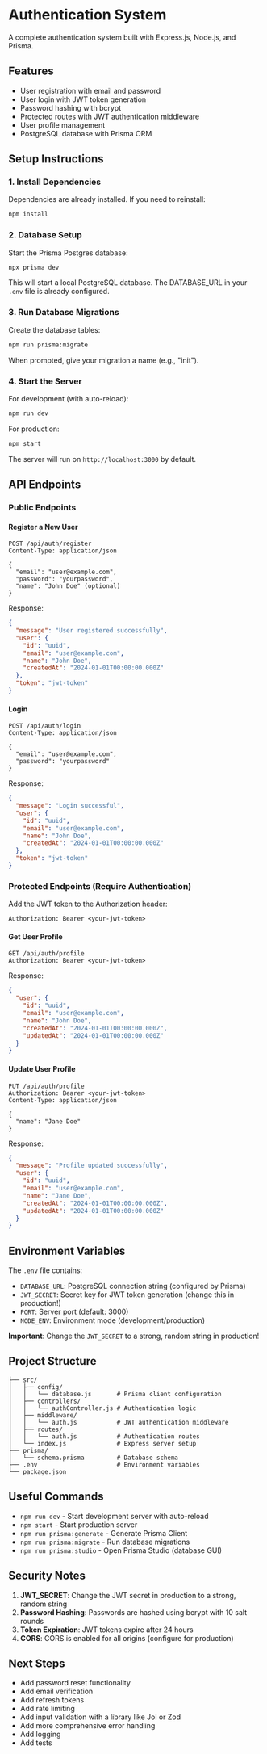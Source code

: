 # Authentication System

A complete authentication system built with Express.js, Node.js, and Prisma.

## Features

- User registration with email and password
- User login with JWT token generation
- Password hashing with bcrypt
- Protected routes with JWT authentication middleware
- User profile management
- PostgreSQL database with Prisma ORM

## Setup Instructions

### 1. Install Dependencies

Dependencies are already installed. If you need to reinstall:

```bash
npm install
```

### 2. Database Setup

Start the Prisma Postgres database:

```bash
npx prisma dev
```

This will start a local PostgreSQL database. The DATABASE_URL in your `.env` file is already configured.

### 3. Run Database Migrations

Create the database tables:

```bash
npm run prisma:migrate
```

When prompted, give your migration a name (e.g., "init").

### 4. Start the Server

For development (with auto-reload):

```bash
npm run dev
```

For production:

```bash
npm start
```

The server will run on `http://localhost:3000` by default.

## API Endpoints

### Public Endpoints

#### Register a New User
```
POST /api/auth/register
Content-Type: application/json

{
  "email": "user@example.com",
  "password": "yourpassword",
  "name": "John Doe" (optional)
}
```

Response:
```json
{
  "message": "User registered successfully",
  "user": {
    "id": "uuid",
    "email": "user@example.com",
    "name": "John Doe",
    "createdAt": "2024-01-01T00:00:00.000Z"
  },
  "token": "jwt-token"
}
```

#### Login
```
POST /api/auth/login
Content-Type: application/json

{
  "email": "user@example.com",
  "password": "yourpassword"
}
```

Response:
```json
{
  "message": "Login successful",
  "user": {
    "id": "uuid",
    "email": "user@example.com",
    "name": "John Doe",
    "createdAt": "2024-01-01T00:00:00.000Z"
  },
  "token": "jwt-token"
}
```

### Protected Endpoints (Require Authentication)

Add the JWT token to the Authorization header:
```
Authorization: Bearer <your-jwt-token>
```

#### Get User Profile
```
GET /api/auth/profile
Authorization: Bearer <your-jwt-token>
```

Response:
```json
{
  "user": {
    "id": "uuid",
    "email": "user@example.com",
    "name": "John Doe",
    "createdAt": "2024-01-01T00:00:00.000Z",
    "updatedAt": "2024-01-01T00:00:00.000Z"
  }
}
```

#### Update User Profile
```
PUT /api/auth/profile
Authorization: Bearer <your-jwt-token>
Content-Type: application/json

{
  "name": "Jane Doe"
}
```

Response:
```json
{
  "message": "Profile updated successfully",
  "user": {
    "id": "uuid",
    "email": "user@example.com",
    "name": "Jane Doe",
    "createdAt": "2024-01-01T00:00:00.000Z",
    "updatedAt": "2024-01-01T00:00:00.000Z"
  }
}
```

## Environment Variables

The `.env` file contains:

- `DATABASE_URL`: PostgreSQL connection string (configured by Prisma)
- `JWT_SECRET`: Secret key for JWT token generation (change this in production!)
- `PORT`: Server port (default: 3000)
- `NODE_ENV`: Environment mode (development/production)

**Important**: Change the `JWT_SECRET` to a strong, random string in production!

## Project Structure

```
├── src/
│   ├── config/
│   │   └── database.js       # Prisma client configuration
│   ├── controllers/
│   │   └── authController.js # Authentication logic
│   ├── middleware/
│   │   └── auth.js           # JWT authentication middleware
│   ├── routes/
│   │   └── auth.js           # Authentication routes
│   └── index.js              # Express server setup
├── prisma/
│   └── schema.prisma         # Database schema
├── .env                      # Environment variables
└── package.json
```

## Useful Commands

- `npm run dev` - Start development server with auto-reload
- `npm start` - Start production server
- `npm run prisma:generate` - Generate Prisma Client
- `npm run prisma:migrate` - Run database migrations
- `npm run prisma:studio` - Open Prisma Studio (database GUI)

## Security Notes

1. **JWT_SECRET**: Change the JWT secret in production to a strong, random string
2. **Password Hashing**: Passwords are hashed using bcrypt with 10 salt rounds
3. **Token Expiration**: JWT tokens expire after 24 hours
4. **CORS**: CORS is enabled for all origins (configure for production)

## Next Steps

- Add password reset functionality
- Add email verification
- Add refresh tokens
- Add rate limiting
- Add input validation with a library like Joi or Zod
- Add more comprehensive error handling
- Add logging
- Add tests

